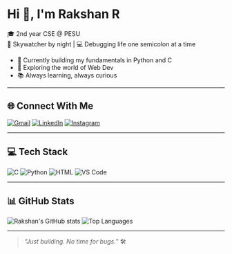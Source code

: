 # Hi 👋, I'm Rakshan R

🎓 2nd year CSE @ PESU  
🌌 Skywatcher by night | 💻 Debugging life one semicolon at a time

- 🔧 Currently building my fundamentals in Python and C
- 🚀 Exploring the world of Web Dev 
- 📚 Always learning, always curious

---

## 🌐 Connect With Me

[![Gmail](https://img.shields.io/badge/Gmail-d14836?style=for-the-badge&logo=gmail&logoColor=white)](mailto:rakshanr2006@gmail.com)
[![LinkedIn](https://img.shields.io/badge/LinkedIn-blue?style=for-the-badge&logo=linkedin&logoColor=white)](https://www.linkedin.com/in/rakshan-r-7a2962334)
[![Instagram](https://img.shields.io/badge/Instagram-e4405f?style=for-the-badge&logo=instagram&logoColor=white)](https://www.instagram.com/raksh._20/)

---

## 💻 Tech Stack

![C](https://img.shields.io/badge/-C-blue?style=flat-square&logo=c)
![Python](https://img.shields.io/badge/-Python-black?style=flat-square&logo=Python)
![HTML](https://img.shields.io/badge/-HTML-orange?style=flat-square&logo=html5)
![VS Code](https://img.shields.io/badge/-VSCode-007ACC?style=flat-square&logo=visual-studio-code)

---

## 📊 GitHub Stats

![Rakshan's GitHub stats](https://github-readme-stats.vercel.app/api?username=rakshan-2006&show_icons=true&theme=midnight-purple)
![Top Languages](https://github-readme-stats.vercel.app/api/top-langs/?username=rakshan-2006&layout=compact&theme=midnight-purple)

---

> _“Just building. No time for bugs.”_ 🛠️
